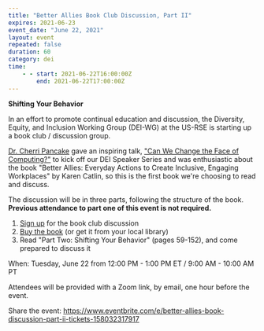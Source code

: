 ```yaml
---
title: "Better Allies Book Club Discussion, Part II"
expires: 2021-06-23
event_date: "June 22, 2021"
layout: event
repeated: false
duration: 60
category: dei
time:
    - - start: 2021-06-22T16:00:00Z
        end: 2021-06-22T17:00:00Z
---
```


**Shifting Your Behavior**

In an effort to promote continual education and discussion, the Diversity, Equity, and Inclusion Working Group (DEI-WG) at the US-RSE is starting up a book club / discussion group.

[Dr. Cherri Pancake](https://eecs.oregonstate.edu/people/pancake-cherri) gave an inspiring talk, ["Can We Change the Face of Computing?"](https://us-rse.org/events/2021/2021-03-dei-speaker-series) to kick off our DEI Speaker Series and was enthusiastic about the book "Better Allies: Everyday Actions to Create Inclusive, Engaging Workplaces" by Karen Catlin, so this is the first book we're choosing to read and discuss.

The discussion will be in three parts, following the structure of the book. **Previous attendance to part one of this event is not required.**

1.  [Sign up](https://www.eventbrite.com/e/better-allies-book-discussion-part-ii-tickets-158032317917) for the book club discussion
2.  [Buy the book](https://betterallies.com/buy/) (or get it from your local library)
3.  Read "Part Two: Shifting Your Behavior" (pages 59-152), and come prepared to discuss it

When: Tuesday, June 22 from 12:00 PM - 1:00 PM ET / 9:00 AM - 10:00 AM PT

Attendees will be provided with a Zoom link, by email, one hour before the event.

Share the event: <https://www.eventbrite.com/e/better-allies-book-discussion-part-ii-tickets-158032317917>
